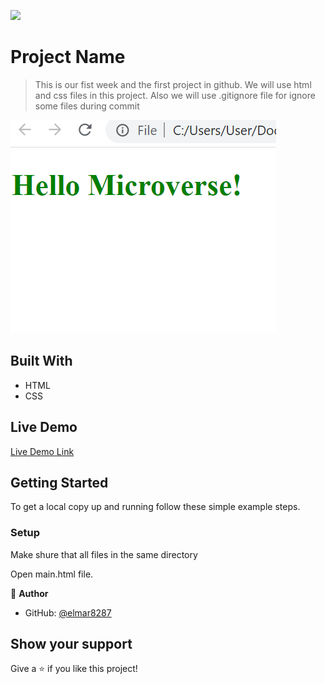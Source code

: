 ![](https://img.shields.io/badge/Microverse-blueviolet)

# Project Name

> This is our fist week and the first project in github. 
> We will use html and css files in this project. Also we will use .gitignore file for ignore some files during commit

![screenshot](./app_screenshot.PNG)

## Built With

- HTML
- CSS

## Live Demo

[Live Demo Link](https://elmar8287.github.io/Hello-Microverse/)


## Getting Started

To get a local copy up and running follow these simple example steps.

### Setup

Make shure that all files in the same directory

Open main.html file.

👤 **Author**

- GitHub: [@elmar8287](https://github.com/elmar8287)

## Show your support

Give a ⭐️ if you like this project!
